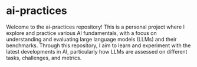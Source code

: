 # ai-practices

Welcome to the ai-practices repository! This is a personal project where I explore and practice various AI fundamentals, with a focus on understanding and evaluating large language models (LLMs) and their benchmarks. Through this repository, I aim to learn and experiment with the latest developments in AI, particularly how LLMs are assessed on different tasks, challenges, and metrics.
